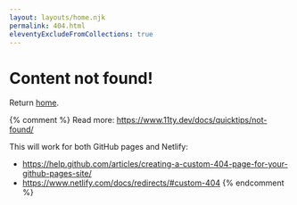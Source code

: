 ```yaml
---
layout: layouts/home.njk
permalink: 404.html
eleventyExcludeFromCollections: true
---
```

# Content not found!

Return <a href="{{ '/' | url }}">home</a>.

{% comment %}
Read more: https://www.11ty.dev/docs/quicktips/not-found/

This will work for both GitHub pages and Netlify:

* https://help.github.com/articles/creating-a-custom-404-page-for-your-github-pages-site/
* https://www.netlify.com/docs/redirects/#custom-404
{% endcomment %}
